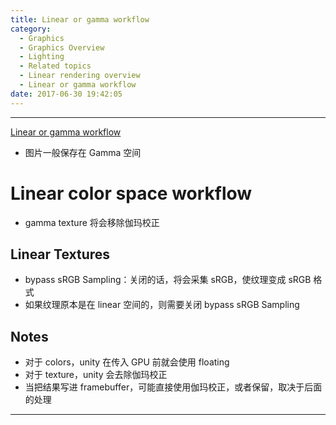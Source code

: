 ```yaml
---
title: Linear or gamma workflow
category:
  - Graphics
  - Graphics Overview
  - Lighting
  - Related topics
  - Linear rendering overview
  - Linear or gamma workflow
date: 2017-06-30 19:42:05
---
```


___

[Linear or gamma workflow](https://docs.unity3d.com/Manual/LinearRendering-LinearOrGammaWorkflow.html)

- 图片一般保存在 Gamma 空间

# Linear color space workflow
- gamma texture 将会移除伽玛校正

## Linear Textures
- bypass sRGB Sampling：关闭的话，将会采集 sRGB，使纹理变成 sRGB 格式
- 如果纹理原本是在 linear 空间的，则需要关闭 bypass sRGB Sampling

## Notes
- 对于 colors，unity 在传入 GPU 前就会使用 floating
- 对于 texture，unity 会去除伽玛校正
- 当把结果写进 framebuffer，可能直接使用伽玛校正，或者保留，取决于后面的处理

___